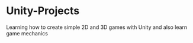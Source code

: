 # Unity-Projects
Learning how to create simple 2D and 3D games with Unity and also learn game mechanics
